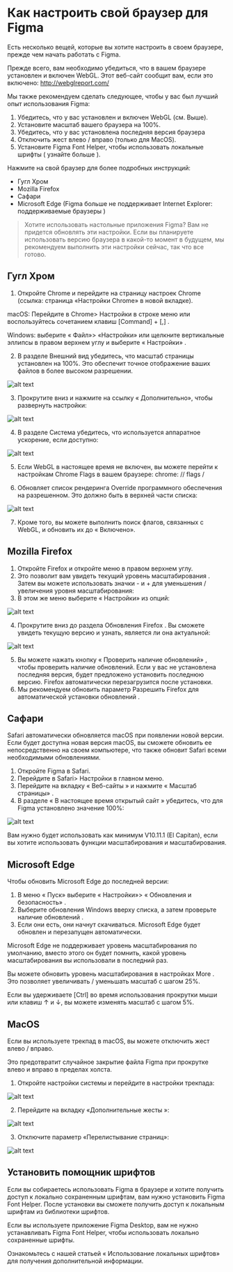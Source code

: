 # Как настроить свой браузер для Figma

Есть несколько вещей, которые вы хотите настроить в своем браузере, прежде чем начать работать с Figma. 

Прежде всего, вам необходимо убедиться, что в вашем браузере установлен и включен WebGL. Этот веб-сайт сообщит вам, если это включено: http://webglreport.com/

Мы также рекомендуем сделать следующее, чтобы у вас был лучший опыт использования Figma:

1. Убедитесь, что у вас установлен и включен WebGL (см. Выше).
2. Установите масштаб вашего браузера на 100%.
3. Убедитесь, что у вас установлена ​​последняя версия браузера
4. Отключить жест влево / вправо (только для MacOS).
5. Установите Figma Font Helper, чтобы использовать локальные шрифты ( узнайте больше ).

Нажмите на свой браузер для более подробных инструкций:

* Гугл Хром
* Mozilla Firefox
* Сафари
* Microsoft Edge (Figma больше не поддерживает Internet Explorer: поддерживаемые браузеры )

> Хотите использовать настольные приложения Figma? Вам не придется обновлять эти настройки. Если вы планируете использовать версию браузера в какой-то момент в будущем, мы рекомендуем выполнить эти настройки сейчас, так что все готово.

## Гугл Хром

1. Откройте Chrome и перейдите на страницу настроек Chrome (ссылка: страница «Настройки Chrome» в новой вкладке). 

macOS: Перейдите в Chrome> Настройки  в строке меню или воспользуйтесь сочетанием клавиш [Command] + [,] . 

Windows: выберите « Файл»> «Настройки» или щелкните вертикальные эллипсы в правом верхнем углу и выберите « Настройки» .

2. В разделе Внешний вид  убедитесь, что масштаб страницы установлен на 100%. Это обеспечит точное отображение ваших файлов в более высоком разрешении.

![alt text](/_images/file-chrome.png "Logo Title Text 1")

3. Прокрутите вниз и нажмите на   ссылку « Дополнительно», чтобы развернуть настройки:

![alt text](/_images/file-chrome2.png "Logo Title Text 1")

4. В разделе Система  убедитесь, что  используется аппаратное ускорение, если доступно:

![alt text](/_images/file-chrome3.png "Logo Title Text 1")

5. Если WebGL в настоящее время не включен, вы можете перейти к настройкам Chrome Flags в вашем браузере: chrome: // flags /

6. Обновляет  список рендеринга Override программного обеспечения  на разрешенном. Это должно быть в верхней части списка: 

![alt text](/_images/file-chrome4.png "Logo Title Text 1")

7. Кроме того, вы можете выполнить поиск флагов, связанных с WebGL, и обновить их до « Включено».

## Mozilla Firefox

1. Откройте Firefox и откройте меню в правом верхнем углу.
2. Это позволит вам увидеть текущий  уровень масштабирования . Затем вы можете использовать значки - и + для уменьшения / увеличения уровня масштабирования:
3. В этом же меню выберите « Настройки»  из опций:

![alt text](/_images/file-mozilla.png "Logo Title Text 1")

4. Прокрутите вниз до  раздела Обновления Firefox . Вы сможете увидеть текущую версию и узнать, является ли она актуальной: 

![alt text](/_images/file-mozilla2.png "Logo Title Text 1")

5. Вы можете нажать кнопку « Проверить наличие обновлений»  , чтобы проверить наличие обновлений. Если у вас не установлена ​​последняя версия, будет предложено установить последнюю версию. Firefox автоматически перезагрузится после установки.
6. Мы рекомендуем обновить параметр Разрешить Firefox  для автоматической установки обновлений .

## Сафари

Safari автоматически обновляется macOS при появлении новой версии. Если будет доступна новая версия macOS, вы сможете обновить ее непосредственно на своем компьютере, что также обновит Safari всеми необходимыми обновлениями.

1. Откройте Figma в Safari.
2. Перейдите в Safari> Настройки  в главном меню.
3. Перейдите на  вкладку « Веб-сайты » и нажмите « Масштаб страницы» . 
4. В разделе « В настоящее время открытый сайт  » убедитесь, что для Figma установлено значение 100%:

![alt text](/_images/file-mozilla3.png "Logo Title Text 1")

Вам нужно будет использовать как минимум V10.11.1 (El Capitan), если вы хотите использовать функции масштабирования и масштабирования.  

## Microsoft Edge

Чтобы обновить Microsoft Edge до последней версии:

1. В  меню « Пуск» выберите « Настройки»> « Обновления и безопасность» .
2. Выберите обновления Windows  вверху списка, а затем проверьте наличие обновлений .
3. Если они есть, они начнут скачиваться. Microsoft Edge будет обновлен и перезапущен автоматически.

Microsoft Edge не поддерживает уровень масштабирования по умолчанию, вместо этого он будет помнить, какой уровень масштабирования вы использовали в последний раз. 

Вы можете обновить уровень масштабирования в  настройках More . Это позволяет увеличивать / уменьшать масштаб с шагом 25%. 

Если вы удерживаете [Ctrl] во время использования прокрутки мыши или клавиш ↑ и ↓, вы можете изменять масштаб с шагом 5%.

## MacOS

Если вы используете трекпад в macOS, вы можете отключить жест влево / вправо. 

Это предотвратит случайное закрытие файла Figma при прокрутке влево и вправо в пределах холста.

1. Откройте  настройки системы  и перейдите в   настройки трекпада: 

![alt text](/_images/file-mozilla4.png "Logo Title Text 1")

2. Перейдите на  вкладку «Дополнительные жесты »: 

![alt text](/_images/file-mozilla5.png "Logo Title Text 1")

3. Отключите параметр «Перелистывание страниц»: 

![alt text](/_images/file-mozilla6.png "Logo Title Text 1")

## Установить помощник шрифтов

Если вы собираетесь использовать Figma в браузере и хотите получить доступ к локально сохраненным шрифтам, вам нужно установить Figma Font Helper. После установки вы сможете получить доступ к локальным шрифтам из библиотеки шрифтов. 

Если вы используете приложение Figma Desktop, вам не нужно устанавливать Figma Font Helper, чтобы использовать локально сохраненные шрифты.

Ознакомьтесь с нашей  статьей « Использование локальных шрифтов» для получения дополнительной информации.